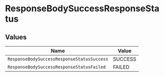 # ResponseBodySuccessResponseStatus


## Values

| Name                                       | Value                                      |
| ------------------------------------------ | ------------------------------------------ |
| `ResponseBodySuccessResponseStatusSuccess` | SUCCESS                                    |
| `ResponseBodySuccessResponseStatusFailed`  | FAILED                                     |